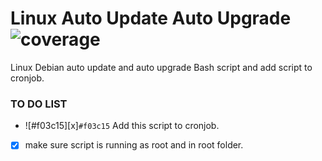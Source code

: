 # Linux Auto Update Auto Upgrade ![coverage](https://img.shields.io/badge/BashScript-100%25-yellowgreen)
Linux Debian auto update and auto upgrade Bash script and add script to cronjob.

### TO DO LIST
- ![#f03c15][x]`#f03c15` Add this script to cronjob.
- [x] make sure script is running as root and in root folder.
